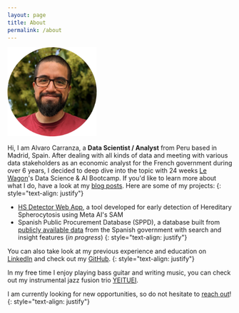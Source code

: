 ```yaml
---
layout: page
title: About
permalink: /about
---
```


<img src="/assets/img/profile.png" alt="profile-picture" width="200"/>

Hi, I am Alvaro Carranza, a **Data Scientist / Analyst** from Peru based in Madrid, Spain. After dealing with all kinds of data and meeting with various data stakeholders as an economic analyst for the French government during over 6 years, I decided to deep dive into the topic with 24 weeks <a href="https://www.lewagon.com/" target="_blank">Le Wagon</a>'s Data Science & AI Bootcamp. If you'd like to learn more about what I do, have a look at my [blog posts](/blog). Here are some of my projects:
{: style="text-align: justify"}
- <a href="https://hs-detector.streamlit.app" target="_blank">HS Detector Web App</a>, a tool developed for early detection of Hereditary Spherocytosis using Meta AI's SAM
- Spanish Public Procurement Database (SPPD), a database built from <a href="https://contrataciondelestado.es/wps/portal/!ut/p/b1/rY_LboMwFES_pR8Q-dqAgaV52-Lh1ECBDSJR2pIWqFBExN-XVNmm3XR2Ix3N0aAG1TvDxBoQ0ySoQs3YLf1bd-mnsfu89Ya2up-5bhARsJTmAYm9oqDRrRL0siH1hsCDMPh7oflBDM3VS1FKqngIwKPAiwtsQEjoHfhFUW-A2bLS3zNua5A5z5tEyCSXIcEAFJXjNA_bnxxVoLfqDHMSH7wsj_zLaocyTguyfnyt3nUC98yv8SJFOnKRVkKowwnjo43LYO-z5DhbC3u6Cx1lWczBDDLLd4AbJfVSMyEE9H8XptE0nNDQvL8qOcRGv2PfPi9FYw!!/dl4/d5/L2dJQSEvUUt3QS80SmtFL1o2X0JTODhBQjFBMDAzVTgwQTZRUUM5RDAyMDkz/?nID=Z6_4EOCCFH208S3D02LDUU6HH2082&cID=Z6_4EOCCFH208S3D02LDUU6HH2082" target="_blank">publicly available data</a> from the Spanish government with search and insight features (*in progress*)
{: style="text-align: justify"}

You can also take look at my previous experience and education on <a href="https://www.linkedin.com/in/alvaro-carranza/" target="_blank">LinkedIn</a> and check out my <a href="https://github.com/Alvaro2c" target="_blank">GitHub</a>.
{: style="text-align: justify"}

In my free time I enjoy playing bass guitar and writing music, you can check out my instrumental jazz fusion trio <a href="https://www.instagram.com/yeituei/" target="_blank">YEITUEI</a>.

I am currently looking for new opportunities, so do not hesitate to [reach out](mailto:alvarocarranzacarrion@gmail.com)!
{: style="text-align: justify"}
